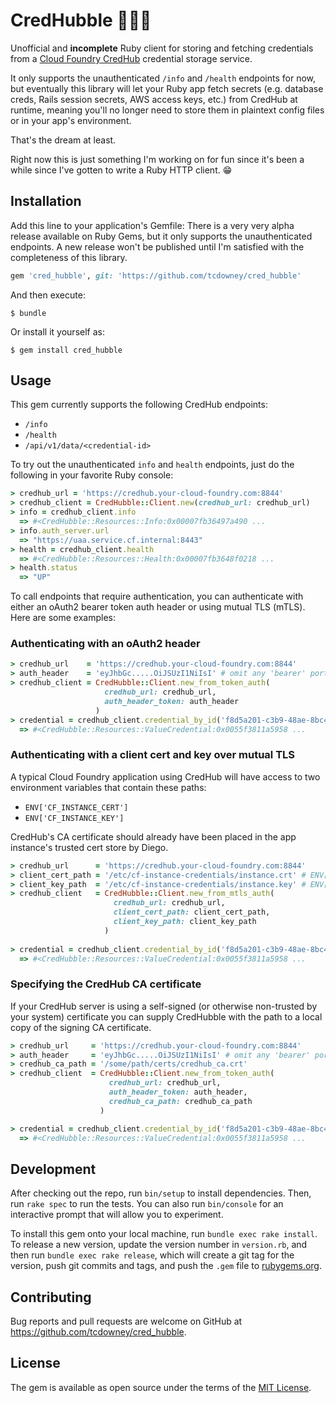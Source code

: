 # CredHubble :full_moon_with_face::telescope::full_moon_with_face:

Unofficial and **incomplete** Ruby client for storing and fetching credentials from a [Cloud Foundry CredHub](https://github.com/cloudfoundry-incubator/credhub) credential storage service.

It only supports the unauthenticated `/info` and `/health` endpoints for now, but eventually this library will let your Ruby app fetch secrets (e.g. database creds, Rails session secrets, AWS access keys, etc.) from CredHub at runtime, meaning you'll no longer need to store them in plaintext config files or in your app's environment.

That's the dream at least.

Right now this is just something I'm working on for fun since it's been a while since I've gotten to write a Ruby HTTP client. :grin:

## Installation

Add this line to your application's Gemfile:
There is a very very alpha release available on Ruby Gems, but it only supports the unauthenticated endpoints. A new release won't be published until I'm satisfied with the completeness of this library.

```ruby
gem 'cred_hubble', git: 'https://github.com/tcdowney/cred_hubble'
```

And then execute:

    $ bundle

Or install it yourself as:

    $ gem install cred_hubble

## Usage

This gem currently supports the following CredHub endpoints:

* `/info`
* `/health`
* `/api/v1/data/<credential-id>`

To try out the unauthenticated `info` and `health` endpoints, just do the following in your favorite Ruby console:

```ruby
> credhub_url = 'https://credhub.your-cloud-foundry.com:8844'
> credhub_client = CredHubble::Client.new(credhub_url: credhub_url)
> info = credhub_client.info
  => #<CredHubble::Resources::Info:0x00007fb36497a490 ...
> info.auth_server.url
  => "https://uaa.service.cf.internal:8443"
> health = credhub_client.health
  => #<CredHubble::Resources::Health:0x00007fb3648f0218 ...
> health.status
  => "UP"
```

To call endpoints that require authentication, you can authenticate with either an oAuth2 bearer token auth header or using mutual TLS (mTLS).
Here are some examples:

### Authenticating with an oAuth2 header
```ruby
> credhub_url    = 'https://credhub.your-cloud-foundry.com:8844'
> auth_header    = 'eyJhbGc.....OiJSUzI1NiIsI' # omit any 'bearer' portion
> credhub_client = CredHubble::Client.new_from_token_auth(
                     credhub_url: credhub_url,
                     auth_header_token: auth_header
                   )
> credential = credhub_client.credential_by_id('f8d5a201-c3b9-48ae-8bc4-3b86b42210a1')
  => #<CredHubble::Resources::ValueCredential:0x0055f3811a5958 ...
```

### Authenticating with a client cert and key over mutual TLS
A typical Cloud Foundry application using CredHub will have access to two environment variables that contain these paths:
* `ENV['CF_INSTANCE_CERT']`
* `ENV['CF_INSTANCE_KEY']`

CredHub's CA certificate should already have been placed in the app instance's trusted cert store by Diego.

```ruby
> credhub_url      = 'https://credhub.your-cloud-foundry.com:8844'
> client_cert_path = '/etc/cf-instance-credentials/instance.crt' # ENV['CF_INSTANCE_CERT']
> client_key_path  = '/etc/cf-instance-credentials/instance.key' # ENV['CF_INSTANCE_KEY']
> credhub_client   = CredHubble::Client.new_from_mtls_auth(
                       credhub_url: credhub_url,
                       client_cert_path: client_cert_path,
                       client_key_path: client_key_path
                     )
           
> credential = credhub_client.credential_by_id('f8d5a201-c3b9-48ae-8bc4-3b86b42210a1')
  => #<CredHubble::Resources::ValueCredential:0x0055f3811a5958 ...
```

### Specifying the CredHub CA certificate
If your CredHub server is using a self-signed (or otherwise non-trusted by your system) certificate you can supply CredHubble with the path to a local copy of the signing CA certificate.

```ruby
> credhub_url     = 'https://credhub.your-cloud-foundry.com:8844'
> auth_header     = 'eyJhbGc.....OiJSUzI1NiIsI' # omit any 'bearer' portion
> credhub_ca_path = '/some/path/certs/credhub_ca.crt'
> credhub_client  = CredHubble::Client.new_from_token_auth(
                      credhub_url: credhub_url,
                      auth_header_token: auth_header,
                      credhub_ca_path: credhub_ca_path
                    )

> credential = credhub_client.credential_by_id('f8d5a201-c3b9-48ae-8bc4-3b86b42210a1')
  => #<CredHubble::Resources::ValueCredential:0x0055f3811a5958 ...
```

## Development

After checking out the repo, run `bin/setup` to install dependencies. Then, run `rake spec` to run the tests. You can also run `bin/console` for an interactive prompt that will allow you to experiment.

To install this gem onto your local machine, run `bundle exec rake install`. To release a new version, update the version number in `version.rb`, and then run `bundle exec rake release`, which will create a git tag for the version, push git commits and tags, and push the `.gem` file to [rubygems.org](https://rubygems.org).

## Contributing

Bug reports and pull requests are welcome on GitHub at https://github.com/tcdowney/cred_hubble.

## License

The gem is available as open source under the terms of the [MIT License](http://opensource.org/licenses/MIT).
